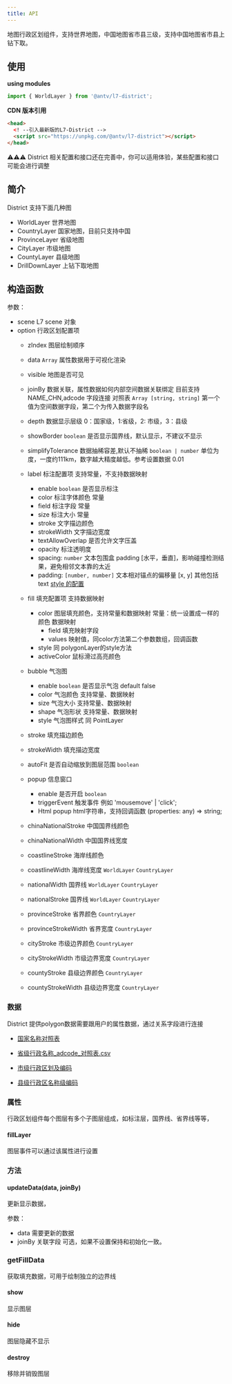 ```yaml
---
title: API
---
```

地图行政区划组件，支持世界地图，中国地图省市县三级，支持中国地图省市县上钻下取。

## 使用

**using modules**

```javascript
import { WorldLayer } from '@antv/l7-district';
```

**CDN 版本引用**

```html
<head>
  <! --引入最新版的L7-District -->
  <script src="https://unpkg.com/@antv/l7-district"></script>
</head>
```
⚠️⚠️⚠️ District 相关配置和接口还在完善中，你可以适用体验，某些配置和接口可能会进行调整

## 简介

District 支持下面几种图

- WorldLayer 世界地图
- CountryLayer 国家地图，目前只支持中国
- ProvinceLayer 省级地图
- CityLayer 市级地图
- CountyLayer 县级地图
- DrillDownLayer 上钻下取地图


## 构造函数
参数：
- scene L7 scene 对象
- option 行政区划配置项
  - zIndex 图层绘制顺序
  - data `Array` 属性数据用于可视化渲染
  - visible 地图是否可见
  - joinBy 数据关联，属性数据如何内部空间数据关联绑定 目前支持 NAME_CHN,adcode 字段连接
    对照表 `Array [string, string]` 第一个值为空间数据字段，第二个为传入数据字段名
  - depth 数据显示层级 0：国家级，1:省级，2: 市级，3：县级
  - showBorder `boolean` 是否显示国界线，默认显示，不建议不显示
  - simplifyTolerance 数据抽稀容差,默认不抽稀 `boolean | number` 单位为度，一度约111km，数字越大精度越低。参考设置数据 0.01
  - label 标注配置项 支持常量，不支持数据映射
      - enable `boolean` 是否显示标注
      - color 标注字体颜色 常量
      - field 标注字段 常量
      - size 标注大小 常量
      - stroke 文字描边颜色
      - strokeWidth 文字描边宽度
      - textAllowOverlap 是否允许文字压盖
      - opacity 标注透明度
      - spacing:  `number` 文本包围盒 padding [水平，垂直]，影响碰撞检测结果，避免相邻文本靠的太近
      - padding:  `[number, number]`  文本相对锚点的偏移量 [x, y]
    其他包括 text [style 的配置](../layer/point_layer/text#style)
  - fill 填充配置项 支持数据映射
      - color 图层填充颜色，支持常量和数据映射
          常量：统一设置成一样的颜色
          数据映射
          - field 填充映射字段
          - values  映射值，同color方法第二个参数数组，回调函数
      - style 同 polygonLayer的style方法
      - activeColor 鼠标滑过高亮颜色
  - bubble 气泡图
    - enable `boolean` 是否显示气泡  default false
    - color 气泡颜色 支持常量、数据映射
    - size 气泡大小 支持常量、数据映射
    - shape 气泡形状 支持常量、数据映射
    - style 气泡图样式 同 PointLayer

  - stroke 填充描边颜色 
  - strokeWidth 填充描边宽度
  - autoFit 是否自动缩放到图层范围 `boolean`
  - popup 信息窗口
      - enable 是否开启 `boolean`
      - triggerEvent 触发事件 例如 'mousemove' | 'click';
      - Html popup html字符串，支持回调函数  (properties: any) => string;

  - chinaNationalStroke 中国国界线颜色
  - chinaNationalWidth 中国国界线宽度
  - coastlineStroke 海岸线颜色
  - coastlineWidth 海岸线宽度 `WorldLayer` `CountryLayer`
  - nationalWidth 国界线 `WorldLayer` `CountryLayer`
  - nationalStroke 国界线 `WorldLayer` `CountryLayer`
  - provinceStroke 省界颜色 `CountryLayer`
  - provinceStrokeWidth 省界宽度 `CountryLayer`
  - cityStroke 市级边界颜色 `CountryLayer`
  - cityStrokeWidth 市级边界宽度 `CountryLayer`
  - countyStroke 县级边界颜色 `CountryLayer`
  - countyStrokeWidth 县级边界宽度  `CountryLayer`

### 数据
District 提供polygon数据需要跟用户的属性数据，通过关系字段进行连接
  - [国家名称对照表](https://gw.alipayobjects.com/os/bmw-prod/b6fcd072-72a7-4875-8e05-9652ffc977d9.csv)
  
  - [省级行政名称_adcode_对照表.csv](https://gw.alipayobjects.com/os/bmw-prod/2aa6fb7b-3694-4df3-b601-6f6f9adac496.csv)
  
  - [市级行政区划及编码](https://gw.alipayobjects.com/os/bmw-prod/d2aefd78-f5df-486f-9310-7449cc7f5569.csv)

  - [县级行政区名称级编码](https://gw.alipayobjects.com/os/bmw-prod/fafd299e-0e1e-4fa2-a8ac-10a984c6e983.csv)
### 属性
  
  行政区划组件每个图层有多个子图层组成，如标注层，国界线、省界线等等，
  
  #### fillLayer
  
  图层事件可以通过该属性进行设置

### 方法

#### updateData(data, joinBy)
更新显示数据，

参数：
- data 需要更新的数据
- joinBy 关联字段 可选，如果不设置保持和初始化一致。

### getFillData

获取填充数据，可用于绘制独立的边界线

#### show

显示图层

#### hide
图层隐藏不显示

#### destroy

移除并销毁图层

